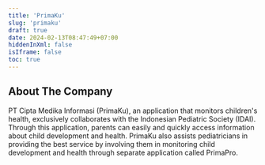 ```yaml
---
title: 'PrimaKu'
slug: 'primaku'
draft: true
date: 2024-02-13T08:47:49+07:00
hiddenInXml: false
isIframe: false
toc: true
---
```


## About The Company

PT Cipta Medika Informasi (PrimaKu), an application that monitors children's health, exclusively collaborates with the Indonesian Pediatric Society (IDAI). Through this application, parents can easily and quickly access information about child development and health. PrimaKu also assists pediatricians in providing the best service by involving them in monitoring child development and health through separate application called PrimaPro.
